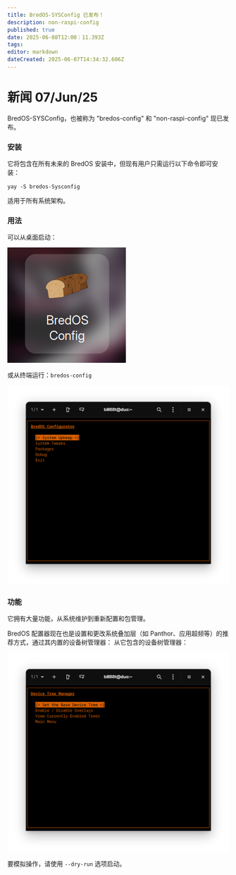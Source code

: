 ```yaml
---
title: BredOS-SYSConfig 已发布！
description: non-raspi-config
published: true
date: 2025-06-08T12:00：11.393Z
tags:
editor: markdown
dateCreated: 2025-06-07T14:34:32.606Z
---
```


# 新闻 07/Jun/25

BredOS-SYSConfig，也被称为 "bredos-config" 和 "non-raspi-config" 现已发布。

### 安装

它将包含在所有未来的 BredOS 安装中，但现有用户只需运行以下命令即可安装：

```
yay -S bredos-Sysconfig
```

适用于所有系统架构。

### 用法

可以从桌面启动：

![sysconf-desk.png](/sysconf-desk.png)

或从终端运行：`bredos-config`

![sysconf-main.png](/sysconf-main.png)

### 功能

它拥有大量功能，从系统维护到重新配置和包管理。

BredOS 配置器现在也是设置和更改系统叠加层（如 Panthor、应用超频等）的推荐方式，通过其内置的设备树管理器： 从它包含的设备树管理器：

![sysconf-dt.png](/sysconf-dt.png)

要模拟操作，请使用 `--dry-run` 选项启动。